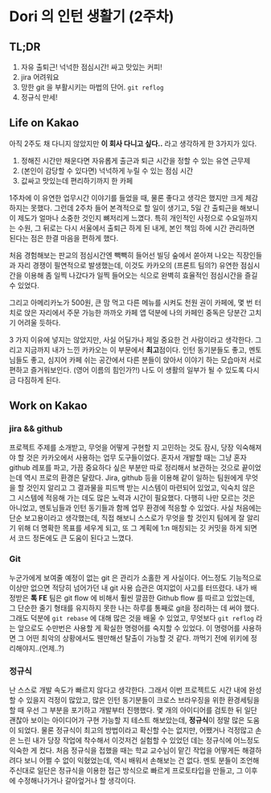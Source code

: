 # Dori 의 인턴 생활기 (2주차)

## TL;DR

1. 자유 출퇴근! 넉넉한 점심시간! 싸고 맛있는 커피!
2. jira 어려워요
3. 망한 git 을 부활시키는 마법의 단어. `git reflog`
4. 정규식 만세!



## Life on Kakao

아직 2주도 채 다니지 않았지만 **이 회사 다니고 싶다..** 라고 생각하게 한 3가지가 있다. 

1. 정해진 시간만 채운다면 자유롭게 출근과 퇴근 시간을 정할 수 있는 유연 근무제
2. (본인이 감당할 수 있다면) 넉넉하게 누릴 수 있는 점심 시간
3. 값싸고 맛있는데 편리하기까지 한 카페

1주차에 이 유연한 업무시간 이야기를 들었을 때, 물론 좋다고 생각은 했지만 크게 체감하지는 못했다. 그런데 2주차 들어 본격적으로 할 일이 생기고, 5일 간 출퇴근을 해보니 이 제도가 얼마나 소중한 것인지 뼈저리게 느꼈다. 특히 개인적인 사정으로 수요일까지는 수원, 그 뒤로는 다시 서울에서 출퇴근 하게 된 내게, 본인 책임 하에 시간 관리하면 된다는 점은 한결 마음을 편하게 했다. 

처음 경험해보는 판교의 점심시간엔 빽빽히 들어선 빌딩 숲에서 쏟아져 나오는 직장인들과 자리 경쟁이 필연적으로 발생했는데, 이것도 카카오의 (프론트 팀의?) 유연한 점심시간을 이용해 좀 일찍 나갔다가 일찍 들어오는 식으로 완벽히 효율적인 점심시간을 즐길 수 있었다. 

그리고 아메리카노가 500원, 큰 맘 먹고 다른 메뉴를 시켜도 천원 권이 카페에, 몇 번 터치로 앉은 자리에서 주문 가능한 까까오 카페 앱 덕분에 나의 카페인 중독은 당분간 고치기 어려울 듯하다.

3 가지 이유에 넣지는 않았지만, 사실 어딜가나 제일 중요한 건 사람이라고 생각한다. 그리고 지금까지 내가 느낀 카카오는 이 부문에서 **최고**점이다. 인턴 동기분들도 좋고, 멘토님들도 좋고, 심지어 카페 쉬는 공간에서 다른 분들이 앉아서 이야기 하는 모습마저 서로 편하고 즐거워보인다. (영어 이름의 힘인가?!) 나도 이 생활의 일부가 될 수 있도록 다시금 다짐하게 된다. 



## Work on Kakao

### jira && github

프로젝트 주제를 소개받고, 무엇을 어떻게 구현할 지 고민하는 것도 잠시, 당장 익숙해져야 할 것은 카카오에서 사용하는 업무 도구들이었다. 혼자서 개발할 때는 그냥 혼자 github 레포를 파고, 가끔 중요하다 싶은 부분만 따로 정리해서 보관하는 것으로 끝이었는데 역시 프로의 환경은 달랐다. Jira, github 등을 이용해 같이 일하는 팀원에게 무엇을 할 것인지 알리고 그 결과물을 피드백 받는 시스템이 마련되어 있었고, 익숙치 않은 그 시스템에 적응해 가는 데도 많은 노력과 시간이 필요했다. 다행히 나만 모르는 것은 아니었고, 멘토님들과 인턴 동기들과 함께 업무 환경에 적응할 수 있었다. 사실 처음에는 단순 보고용이라고 생각했는데, 직접 해보니 스스로가 무엇을 할 것인지 팀에게 잘 알리기 위해 더 명확한 목표를 세우게 되고, 또 그 계획에 1:n 매칭되는 깃 커밋을 하게 되면서 코드 정돈에도 큰 도움이 된다고 느꼈다.



### Git

누군가에게 보여줄 예정이 없는 git 은 관리가 소홀한 게 사실이다. 어느정도 기능적으로 이상만 없으면 적당히 넘어가던 내 git 사용 습관은 여지없이 사고를 터뜨렸다. 내가 배정받은 **톡 FE** 팀은 git flow 에 비해서 훨씬 깔끔한 Github flow 를 따르고 있었는데, 그 단순한 줄기 형태를 유지하지 못한 나는 하루를 통째로 git을 정리하는 데 써야 했다. 그래도 덕분에 `git rebase` 에 대해 많은 것을 배울 수 있었고, 무엇보다 `git reflog` 라는 앞으로도 수만번은 사용할 게 확실한 명령어를 숙지할 수 있었다. 이 명령어를 사용하면 그 어떤 최악의 상황에서도 웬만해선 탈출이 가능할 것 같다. 까먹기 전에 위키에 정리해야지..(언제..?)



### 정규식

난 스스로 개발 속도가 빠르지 않다고 생각한다. 그래서 이번 프로젝트도 시간 내에 완성할 수 있을지 걱정이 많았고, 많은 인턴 동기분들이 크로스 브라우징을 위한 환경세팅을 할 때 우선 그 부분을 포기하고 개발부터 진행했다. 몇 개의 아이디어를 검토한 뒤 일단 괜찮아 보이는 아이디어가 구현 가능할 지 테스트 해보았는데, **정규식**이 정말 많은 도움이 되었다. 물론 정규식이 최고의 방법이라고 확신할 수는 없지만, 어쨌거나 걱정많고 손은 느린 내가 당장 작업에 착수해서 이것저건 실험할 수 있었던 데는 정규식에 어느정도 익숙한 게 컸다. 처음 정규식을 접했을 때는 학교 교수님이 맡긴 작업을 어떻게든 해결하려다 보니 어쩔 수 없이 익혔었는데, 역시 배워서 손해보는 건 없다. 멘토 분들이 조언해 주신대로 일단은 정규식을 이용한 접근 방식으로 빠르게 프로토타입을 만들고, 그 이후에 수정해나가거나 갈아엎거나 할 생각이다. 

